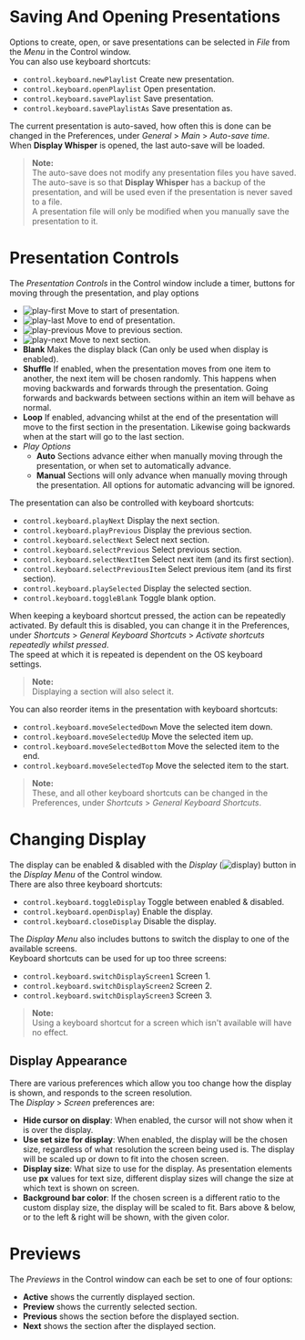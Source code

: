 # Saving And Opening Presentations
Options to create, open, or save presentations can be selected in _File_ from the _Menu_ in the Control window.  
You can also use keyboard shortcuts:
* `control.keyboard.newPlaylist` Create new presentation.
* `control.keyboard.openPlaylist` Open presentation.
* `control.keyboard.savePlaylist` Save presentation.
* `control.keyboard.savePlaylistAs` Save presentation as.

The current presentation is auto-saved, how often this is done can be changed in the Preferences, under _General_ > _Main_ > _Auto-save time_.  
When **Display Whisper** is opened, the last auto-save will be loaded.

>**Note:**  
The auto-save does not modify any presentation files you have saved. The auto-save is so that **Display Whisper** has a backup of the presentation, and will be used even if the presentation is never saved to a file.  
A presentation file will only be modified when you manually save the presentation to it.

# Presentation Controls
The _Presentation Controls_ in the Control window include a timer, buttons for moving through the presentation, and play options
* ![play-first](#play-first) Move to start of presentation.
* ![play-last](#play-last) Move to end of presentation.
* ![play-previous](#play-previous) Move to previous section.
* ![play-next](#play-next) Move to next section.
* **Blank** Makes the display black (Can only be used when display is enabled).
* **Shuffle** If enabled, when the presentation moves from one item to another, the next item will be chosen randomly. This happens when moving backwards and forwards through the presentation. Going forwards and backwards between sections within an item will behave as normal.
* **Loop** If enabled, advancing whilst at the end of the presentation will move to the first section in the presentation. Likewise going backwards when at the start will go to the last section.
* _Play Options_
    * **Auto** Sections advance either when manually moving through the presentation, or when set to automatically advance.
    * **Manual** Sections will only advance when manually moving through the presentation. All options for automatic advancing will be ignored.

The presentation can also be controlled with keyboard shortcuts:
* `control.keyboard.playNext` Display the next section.
* `control.keyboard.playPrevious` Display the previous section.
* `control.keyboard.selectNext` Select next section.
* `control.keyboard.selectPrevious` Select previous section.
* `control.keyboard.selectNextItem` Select next item (and its first section).
* `control.keyboard.selectPreviousItem` Select previous item (and its first section).
* `control.keyboard.playSelected` Display the selected section.
* `control.keyboard.toggleBlank` Toggle blank option.

When keeping a keyboard shortcut pressed, the action can be repeatedly activated. By default this is disabled, you can change it in the Preferences, under _Shortcuts_ > _General Keyboard Shortcuts_ > _Activate shortcuts repeatedly whilst pressed_.  
The speed at which it is repeated is dependent on the OS keyboard settings.

>**Note:**  
Displaying a section will also select it.

You can also reorder items in the presentation with keyboard shortcuts:
* `control.keyboard.moveSelectedDown` Move the selected item down.
* `control.keyboard.moveSelectedUp` Move the selected item up.
* `control.keyboard.moveSelectedBottom` Move the selected item to the end.
* `control.keyboard.moveSelectedTop` Move the selected item to the start.

>**Note:**  
These, and all other keyboard shortcuts can be changed in the Preferences, under _Shortcuts_ > _General Keyboard Shortcuts_.

# Changing Display
The display can be enabled & disabled with the _Display_ (![display](#display)) button in the _Display Menu_ of the Control window.  
There are also three keyboard shortcuts:
* `control.keyboard.toggleDisplay` Toggle between enabled & disabled.  
* `control.keyboard.openDisplay`) Enable the display.  
* `control.keyboard.closeDisplay` Disable the display.

The _Display Menu_ also includes buttons to switch the display to one of the available screens.  
Keyboard shortcuts can be used for up too three screens:
* `control.keyboard.switchDisplayScreen1` Screen 1.
* `control.keyboard.switchDisplayScreen2` Screen 2.
* `control.keyboard.switchDisplayScreen3` Screen 3.

>**Note:**  
Using a keyboard shortcut for a screen which isn't available will have no effect.

## Display Appearance
There are various preferences which allow you too change how the display is shown, and responds to the screen resolution.  
The _Display_ > _Screen_ preferences are:
* **Hide cursor on display**: When enabled, the cursor will not show when it is over the display.
* **Use set size for display**: When enabled, the display will be the chosen size, regardless of what resolution the screen being used is. The display will be scaled up or down to fit into the chosen screen.
* **Display size**: What size to use for the display. As presentation elements use **px** values for text size, different display sizes will change the size at which text is shown on screen.
* **Background bar color**: If the chosen screen is a different ratio to the custom display size, the display will be scaled to fit. Bars above & below, or to the left & right will be shown, with the given color.

# Previews
The _Previews_ in the Control window can each be set to one of four options:
* **Active** shows the currently displayed section.
* **Preview** shows the currently selected section.
* **Previous** shows the section before the displayed section.
* **Next** shows the section after the displayed section.
